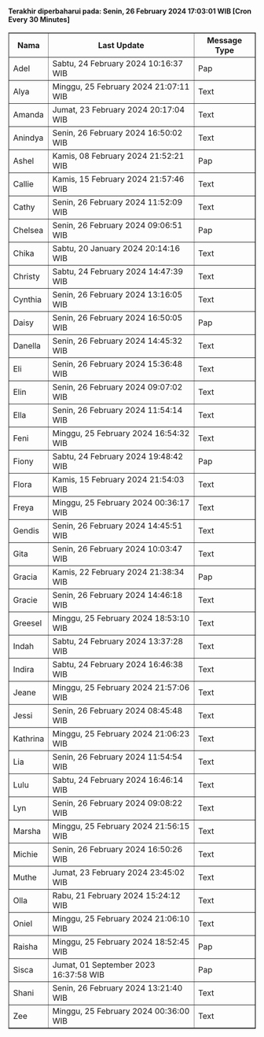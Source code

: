 #### Terakhir diperbaharui pada: Senin, 26 February 2024 17:03:01 WIB [Cron Every 30 Minutes]

<table border='1'><tr><th>Nama</th><th>Last Update</th><th>Message Type</th></tr><tr><td>Adel</td><td>Sabtu, 24 February 2024 10:16:37 WIB</td><td>Pap</td></tr><tr><td>Alya</td><td>Minggu, 25 February 2024 21:07:11 WIB</td><td>Text</td></tr><tr><td>Amanda</td><td>Jumat, 23 February 2024 20:17:04 WIB</td><td>Text</td></tr><tr><td>Anindya</td><td>Senin, 26 February 2024 16:50:02 WIB</td><td>Text</td></tr><tr><td>Ashel</td><td>Kamis, 08 February 2024 21:52:21 WIB</td><td>Pap</td></tr><tr><td>Callie</td><td>Kamis, 15 February 2024 21:57:46 WIB</td><td>Text</td></tr><tr><td>Cathy</td><td>Senin, 26 February 2024 11:52:09 WIB</td><td>Text</td></tr><tr><td>Chelsea</td><td>Senin, 26 February 2024 09:06:51 WIB</td><td>Pap</td></tr><tr><td>Chika</td><td>Sabtu, 20 January 2024 20:14:16 WIB</td><td>Text</td></tr><tr><td>Christy</td><td>Sabtu, 24 February 2024 14:47:39 WIB</td><td>Text</td></tr><tr><td>Cynthia</td><td>Senin, 26 February 2024 13:16:05 WIB</td><td>Text</td></tr><tr><td>Daisy</td><td>Senin, 26 February 2024 16:50:05 WIB</td><td>Pap</td></tr><tr><td>Danella</td><td>Senin, 26 February 2024 14:45:32 WIB</td><td>Text</td></tr><tr><td>Eli</td><td>Senin, 26 February 2024 15:36:48 WIB</td><td>Text</td></tr><tr><td>Elin</td><td>Senin, 26 February 2024 09:07:02 WIB</td><td>Text</td></tr><tr><td>Ella</td><td>Senin, 26 February 2024 11:54:14 WIB</td><td>Text</td></tr><tr><td>Feni</td><td>Minggu, 25 February 2024 16:54:32 WIB</td><td>Text</td></tr><tr><td>Fiony</td><td>Sabtu, 24 February 2024 19:48:42 WIB</td><td>Pap</td></tr><tr><td>Flora</td><td>Kamis, 15 February 2024 21:54:03 WIB</td><td>Text</td></tr><tr><td>Freya</td><td>Minggu, 25 February 2024 00:36:17 WIB</td><td>Text</td></tr><tr><td>Gendis</td><td>Senin, 26 February 2024 14:45:51 WIB</td><td>Text</td></tr><tr><td>Gita</td><td>Senin, 26 February 2024 10:03:47 WIB</td><td>Text</td></tr><tr><td>Gracia</td><td>Kamis, 22 February 2024 21:38:34 WIB</td><td>Pap</td></tr><tr><td>Gracie</td><td>Senin, 26 February 2024 14:46:18 WIB</td><td>Text</td></tr><tr><td>Greesel</td><td>Minggu, 25 February 2024 18:53:10 WIB</td><td>Text</td></tr><tr><td>Indah</td><td>Sabtu, 24 February 2024 13:37:28 WIB</td><td>Text</td></tr><tr><td>Indira</td><td>Sabtu, 24 February 2024 16:46:38 WIB</td><td>Text</td></tr><tr><td>Jeane</td><td>Minggu, 25 February 2024 21:57:06 WIB</td><td>Text</td></tr><tr><td>Jessi</td><td>Senin, 26 February 2024 08:45:48 WIB</td><td>Text</td></tr><tr><td>Kathrina</td><td>Minggu, 25 February 2024 21:06:23 WIB</td><td>Text</td></tr><tr><td>Lia</td><td>Senin, 26 February 2024 11:54:54 WIB</td><td>Text</td></tr><tr><td>Lulu</td><td>Sabtu, 24 February 2024 16:46:14 WIB</td><td>Text</td></tr><tr><td>Lyn</td><td>Senin, 26 February 2024 09:08:22 WIB</td><td>Text</td></tr><tr><td>Marsha</td><td>Minggu, 25 February 2024 21:56:15 WIB</td><td>Text</td></tr><tr><td>Michie</td><td>Senin, 26 February 2024 16:50:26 WIB</td><td>Text</td></tr><tr><td>Muthe</td><td>Jumat, 23 February 2024 23:45:02 WIB</td><td>Text</td></tr><tr><td>Olla</td><td>Rabu, 21 February 2024 15:24:12 WIB</td><td>Text</td></tr><tr><td>Oniel</td><td>Minggu, 25 February 2024 21:06:10 WIB</td><td>Text</td></tr><tr><td>Raisha</td><td>Minggu, 25 February 2024 18:52:45 WIB</td><td>Pap</td></tr><tr><td>Sisca</td><td>Jumat, 01 September 2023 16:37:58 WIB</td><td>Pap</td></tr><tr><td>Shani</td><td>Senin, 26 February 2024 13:21:40 WIB</td><td>Text</td></tr><tr><td>Zee</td><td>Minggu, 25 February 2024 00:36:00 WIB</td><td>Text</td></tr></table>